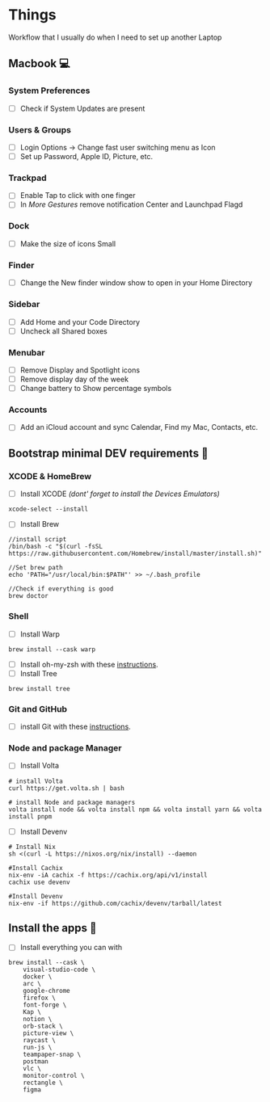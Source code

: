 # Things
Workflow that I usually do when I need to set up another Laptop

## Macbook :computer:

### System Preferences
- [ ] Check if System Updates are present
### Users & Groups
- [ ] Login Options -> Change fast user switching menu as Icon
- [ ] Set up Password, Apple ID, Picture, etc.
### Trackpad
- [ ] Enable Tap to click with one finger
- [ ] In _More Gestures_  remove notification Center and Launchpad Flagd
### Dock
- [ ] Make the size of icons Small
### Finder
- [ ] Change the New finder window show to open in your Home Directory
### Sidebar
- [ ] Add Home and your Code Directory
- [ ] Uncheck all Shared boxes
### Menubar
- [ ] Remove Display and Spotlight icons
- [ ] Remove display day of the week
- [ ] Change battery to Show percentage symbols

### Accounts
- [ ] Add an iCloud account and sync Calendar, Find my Mac, Contacts, etc.


## Bootstrap minimal DEV requirements :beers:

### XCODE & HomeBrew

- [ ] Install XCODE _(dont' forget to install the Devices Emulators)_
```
xcode-select --install
```
- [ ] Install Brew
```
//install script
/bin/bash -c "$(curl -fsSL https://raw.githubusercontent.com/Homebrew/install/master/install.sh)"

//Set brew path
echo 'PATH="/usr/local/bin:$PATH"' >> ~/.bash_profile

//Check if everything is good
brew doctor

```

### Shell
- [ ] Install Warp
```
brew install --cask warp
```
- [ ] Install oh-my-zsh with these [instructions](https://sourabhbajaj.com/mac-setup/iTerm/zsh.html).
- [ ] Install Tree
```
brew install tree

```
### Git and GitHub
- [ ] install Git with these  [instructions](https://sourabhbajaj.com/mac-setup/Git/).
### Node and package Manager
- [ ] Install Volta
```
# install Volta
curl https://get.volta.sh | bash

# install Node and package managers
volta install node && volta install npm && volta install yarn && volta install pnpm
```
- [ ] Install Devenv
```
# Install Nix
sh <(curl -L https://nixos.org/nix/install) --daemon

#Install Cachix
nix-env -iA cachix -f https://cachix.org/api/v1/install
cachix use devenv

#Install Devenv
nix-env -if https://github.com/cachix/devenv/tarball/latest
```

## Install the apps :rocket:
- [ ] Install everything you can with
```
brew install --cask \
    visual-studio-code \
    docker \
    arc \
    google-chrome
    firefox \
    font-forge \
    Kap \
    notion \
    orb-stack \
    picture-view \
    raycast \
    run-js \
    teampaper-snap \
    postman
    vlc \
    monitor-control \
    rectangle \
    figma
```
